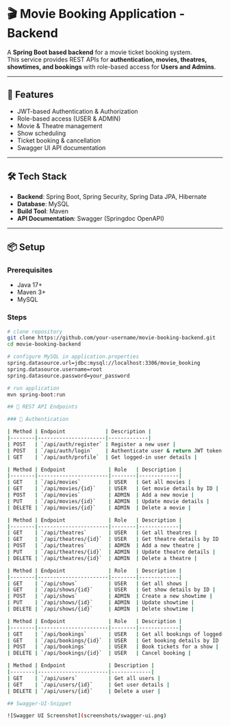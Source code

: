 # 🎬 Movie Booking Application - Backend

A **Spring Boot based backend** for a movie ticket booking system.  
This service provides REST APIs for **authentication, movies, theatres, showtimes, and bookings** with role-based access for **Users and Admins**.  

---

## 🚀 Features
- JWT-based Authentication & Authorization  
- Role-based access (USER & ADMIN)  
- Movie & Theatre management  
- Show scheduling  
- Ticket booking & cancellation  
- Swagger UI API documentation  

---

## 🛠️ Tech Stack
- **Backend**: Spring Boot, Spring Security, Spring Data JPA, Hibernate  
- **Database**: MySQL  
- **Build Tool**: Maven  
- **API Documentation**: Swagger (Springdoc OpenAPI)  

---

## 📦 Setup

### Prerequisites
- Java 17+  
- Maven 3+  
- MySQL  

### Steps
```bash
# clone repository
git clone https://github.com/your-username/movie-booking-backend.git
cd movie-booking-backend

# configure MySQL in application.properties
spring.datasource.url=jdbc:mysql://localhost:3306/movie_booking
spring.datasource.username=root
spring.datasource.password=your_password

# run application
mvn spring-boot:run

## 📌 REST API Endpoints  

### 🔐 Authentication

| Method | Endpoint             | Description |
|--------|----------------------|-------------|
| POST   | `/api/auth/register` | Register a new user |
| POST   | `/api/auth/login`    | Authenticate user & return JWT token |
| GET    | `/api/auth/profile`  | Get logged-in user details |

| Method | Endpoint              | Role   | Description |
|--------|-----------------------|--------|-------------|
| GET    | `/api/movies`         | USER   | Get all movies |
| GET    | `/api/movies/{id}`    | USER   | Get movie details by ID |
| POST   | `/api/movies`         | ADMIN  | Add a new movie |
| PUT    | `/api/movies/{id}`    | ADMIN  | Update movie details |
| DELETE | `/api/movies/{id}`    | ADMIN  | Delete a movie |

| Method | Endpoint              | Role   | Description |
|--------|-----------------------|--------|-------------|
| GET    | `/api/theatres`       | USER   | Get all theatres |
| GET    | `/api/theatres/{id}`  | USER   | Get theatre details by ID |
| POST   | `/api/theatres`       | ADMIN  | Add a new theatre |
| PUT    | `/api/theatres/{id}`  | ADMIN  | Update theatre details |
| DELETE | `/api/theatres/{id}`  | ADMIN  | Delete a theatre |

| Method | Endpoint              | Role   | Description |
|--------|-----------------------|--------|-------------|
| GET    | `/api/shows`          | USER   | Get all shows |
| GET    | `/api/shows/{id}`     | USER   | Get show details by ID |
| POST   | `/api/shows`          | ADMIN  | Create a new showtime |
| PUT    | `/api/shows/{id}`     | ADMIN  | Update showtime |
| DELETE | `/api/shows/{id}`     | ADMIN  | Delete showtime |

| Method | Endpoint              | Role   | Description |
|--------|-----------------------|--------|-------------|
| GET    | `/api/bookings`       | USER   | Get all bookings of logged-in user |
| GET    | `/api/bookings/{id}`  | USER   | Get booking details by ID |
| POST   | `/api/bookings`       | USER   | Book tickets for a show |
| DELETE | `/api/bookings/{id}`  | USER   | Cancel booking |

| Method | Endpoint              | Description |
|--------|-----------------------|-------------|
| GET    | `/api/users`          | Get all users |
| GET    | `/api/users/{id}`     | Get user details |
| DELETE | `/api/users/{id}`     | Delete a user |

## Swagger-UI-Snippet

![Swagger UI Screenshot](screenshots/swagger-ui.png)


